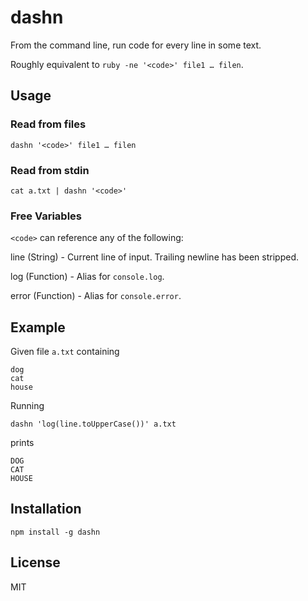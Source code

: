 # dashn

From the command line, run code for every line in some text.

Roughly equivalent to `ruby -ne '<code>' file1 … filen`.

## Usage

### Read from files

`dashn '<code>' file1 … filen`

### Read from stdin

`cat a.txt | dashn '<code>'`

### Free Variables

`<code>` can reference any of the following:

line (String) - Current line of input. Trailing newline has been stripped.

log (Function) - Alias for `console.log`.

error (Function) - Alias for `console.error`.

## Example

Given file `a.txt` containing

```
dog
cat
house
```

Running

`dashn 'log(line.toUpperCase())' a.txt`

prints

```
DOG
CAT
HOUSE
```

## Installation

`npm install -g dashn`

## License

MIT
